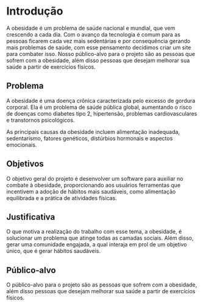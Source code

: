 # Introdução

A obesidade é um problema de saúde nacional e mundial, que vem crescendo a cada dia. Com o avanço da tecnologia é comum para as pessoas ficarem cada vez mais sedentárias e por consequência gerando mais problemas de saúde, com esse pensamento decidimos criar um site para combater isso. Nosso público-alvo para o projeto são as pessoas que sofrem com a obesidade, além disso pessoas que desejam melhorar sua saúde a partir de exercícios físicos.

## Problema

A obesidade é uma doença crônica caracterizada pelo excesso de gordura corporal. Ela é um problema de saúde pública global, aumentando o risco de doenças como diabetes tipo 2, hipertensão, problemas cardiovasculares e transtornos psicológicos.

As principais causas da obesidade incluem alimentação inadequada, sedentarismo, fatores genéticos, distúrbios hormonais e aspectos emocionais.

<!-- **Links úteis**:
> - [Objetivos, problema de pesquisa e justificativa](https://medium.com/@versioparole/objetivos-problema-de-pesquisa-e-justificativa-c98c8233b9c3)
> - [Matriz certezas, suposições e dúvidas](https://medium.com/educa%C3%A7%C3%A3o-fora-da-caixa/matriz-certezas-suposi%C3%A7%C3%B5es-e-d%C3%BAvidas-fa2263633655)
> - [Brainstorming](https://www.euax.com.br/2018/09/brainstorming/) -->

## Objetivos

O objetivo geral do projeto é desenvolver um software para auxiliar no combate à obesidade, proporcionando aos usuários ferramentas que incentivem a adoção de hábitos mais saudáveis, como alimentação equilibrada e a prática de atividades físicas.
 
<!-- **Links úteis**:
> - [Objetivo geral e objetivo específico: como fazer e quais verbos utilizar](https://blog.mettzer.com/diferenca-entre-objetivo-geral-e-objetivo-especifico/)-->

## Justificativa

O que motiva a realização do trabalho com esse tema, a obesidade, é solucionar um problema que atinge todas as camadas sociais. Além disso, gerar uma comunidade engajada, a qual interaja em prol de um objetivo único, que é gerar hábitos saudáveis.

<!-- **Links úteis**:
> - [Como montar a justificativa](https://guiadamonografia.com.br/como-montar-justificativa-do-tcc/) -->

## Público-alvo

O público-alvo para o projeto são as pessoas que sofrem com a obesidade, além disso pessoas que desejam melhorar sua saúde a partir de exercícios físicos.

<!-- **Links úteis**:
> - [Público-alvo](https://blog.hotmart.com/pt-br/publico-alvo/)
> - [Como definir o público-alvo](https://exame.com/pme/5-dicas-essenciais-para-definir-o-publico-alvo-do-seu-negocio/)
> - [Público-alvo: o que é, tipos, como definir seu público e exemplos](https://klickpages.com.br/blog/publico-alvo-o-que-e/)
> - [Qual a diferença entre público-alvo e persona?](https://rockcontent.com/blog/diferenca-publico-alvo-e-persona/) -->
